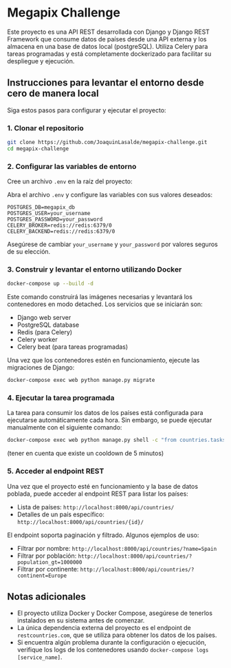 # Megapix Challenge
Este proyecto es una API REST desarrollada con Django y Django REST Framework que consume datos de países desde una API externa y los almacena en una base de datos local (postgreSQL). Utiliza Celery para tareas programadas y está completamente dockerizado para facilitar su despliegue y ejecución.

## Instrucciones para levantar el entorno desde cero de manera local
Siga estos pasos para configurar y ejecutar el proyecto:

### 1. Clonar el repositorio
```bash
git clone https://github.com/JoaquinLasalde/megapix-challenge.git
cd megapix-challenge
```

### 2. Configurar las variables de entorno
Cree un archivo `.env` en la raíz del proyecto:

Abra el archivo `.env` y configure las variables con sus valores deseados:

```
POSTGRES_DB=megapix_db
POSTGRES_USER=your_username
POSTGRES_PASSWORD=your_password
CELERY_BROKER=redis://redis:6379/0
CELERY_BACKEND=redis://redis:6379/0
```

Asegúrese de cambiar `your_username` y `your_password` por valores seguros de su elección.

### 3. Construir y levantar el entorno utilizando Docker
```bash
docker-compose up --build -d
```
Este comando construirá las imágenes necesarias y levantará los contenedores en modo detached. Los servicios que se iniciarán son:
- Django web server
- PostgreSQL database
- Redis (para Celery)
- Celery worker
- Celery beat (para tareas programadas)

Una vez que los contenedores estén en funcionamiento, ejecute las migraciones de Django:
```bash
docker-compose exec web python manage.py migrate
```

### 4. Ejecutar la tarea programada
La tarea para consumir los datos de los países está configurada para ejecutarse automáticamente cada hora. Sin embargo, se puede ejecutar manualmente con el siguiente comando:
```bash
docker-compose exec web python manage.py shell -c "from countries.tasks import update_countries; update_countries.delay()"
```
(tener en cuenta que existe un cooldown de 5 minutos)

### 5. Acceder al endpoint REST
Una vez que el proyecto esté en funcionamiento y la base de datos poblada, puede acceder al endpoint REST para listar los países:
- Lista de países: `http://localhost:8000/api/countries/`
- Detalles de un país específico: `http://localhost:8000/api/countries/{id}/`

El endpoint soporta paginación y filtrado. Algunos ejemplos de uso:
- Filtrar por nombre: `http://localhost:8000/api/countries/?name=Spain`
- Filtrar por población: `http://localhost:8000/api/countries/?population_gt=1000000`
- Filtrar por continente: `http://localhost:8000/api/countries/?continent=Europe`

## Notas adicionales
- El proyecto utiliza Docker y Docker Compose, asegúrese de tenerlos instalados en su sistema antes de comenzar.
- La única dependencia externa del proyecto es el endpoint de `restcountries.com`, que se utiliza para obtener los datos de los países.
- Si encuentra algún problema durante la configuración o ejecución, verifique los logs de los contenedores usando `docker-compose logs [service_name]`.
